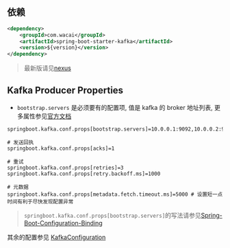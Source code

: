 ## 依赖

```xml
<dependency>
    <groupId>com.wacai</groupId>
    <artifactId>spring-boot-starter-kafka</artifactId>
    <version>${version}</version>
</dependency>

```

> 最新版请见[nexus](http://repo.caimi-inc.com/nexus/#nexus-search;quick~spring-boot-starter-kafka)


## Kafka Producer Properties

* `bootstrap.servers` 是必须要有的配置项, 值是 kafka 的 broker 地址列表, 更多属性参见[官方文档](http://kafka.apache.org/documentation.html#producerconfigs)

```
springboot.kafka.conf.props[bootstrap.servers]=10.0.0.1:9092,10.0.0.2:9092

# 发送回执
springboot.kafka.conf.props[acks]=1

# 重试
springboot.kafka.conf.props[retries]=3 
springboot.kafka.conf.props[retry.backoff.ms]=1000

# 元数据
springboot.kafka.conf.props[metadata.fetch.timeout.ms]=5000 # 设置短一点时间有利于尽快发现配置异常

```

> `springboot.kafka.conf.props[bootstrap.servers]`的写法请参见[Spring-Boot-Configuration-Binding](https://github.com/spring-projects/spring-boot/wiki/Spring-Boot-Configuration-Binding)

其余的配置参见 [KafkaConfiguration](./src/main/java/com/wacai/springboot/kafka/autocfg/KafkaConfiguration.java)
